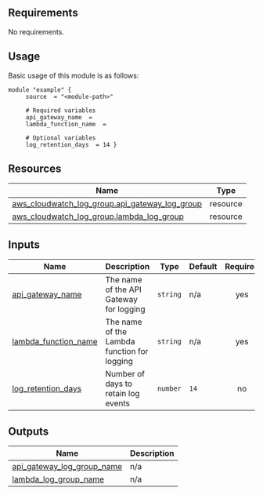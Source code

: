 <!-- BEGIN_AUTOMATED_TF_DOCS_BLOCK -->
## Requirements

No requirements.
## Usage
Basic usage of this module is as follows:
```hcl
module "example" {
	 source  = "<module-path>"

	 # Required variables
	 api_gateway_name  = 
	 lambda_function_name  = 

	 # Optional variables
	 log_retention_days  = 14 }
```
## Resources

| Name | Type |
|------|------|
| [aws_cloudwatch_log_group.api_gateway_log_group](https://registry.terraform.io/providers/hashicorp/aws/latest/docs/resources/cloudwatch_log_group) | resource |
| [aws_cloudwatch_log_group.lambda_log_group](https://registry.terraform.io/providers/hashicorp/aws/latest/docs/resources/cloudwatch_log_group) | resource |
## Inputs

| Name | Description | Type | Default | Required |
|------|-------------|------|---------|:--------:|
| <a name="input_api_gateway_name"></a> [api\_gateway\_name](#input\_api\_gateway\_name) | The name of the API Gateway for logging | `string` | n/a | yes |
| <a name="input_lambda_function_name"></a> [lambda\_function\_name](#input\_lambda\_function\_name) | The name of the Lambda function for logging | `string` | n/a | yes |
| <a name="input_log_retention_days"></a> [log\_retention\_days](#input\_log\_retention\_days) | Number of days to retain log events | `number` | `14` | no |
## Outputs

| Name | Description |
|------|-------------|
| <a name="output_api_gateway_log_group_name"></a> [api\_gateway\_log\_group\_name](#output\_api\_gateway\_log\_group\_name) | n/a |
| <a name="output_lambda_log_group_name"></a> [lambda\_log\_group\_name](#output\_lambda\_log\_group\_name) | n/a |
<!-- END_AUTOMATED_TF_DOCS_BLOCK -->